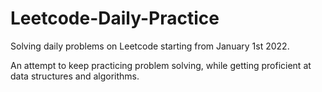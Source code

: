 # Leetcode-Daily-Practice
Solving daily problems on Leetcode starting from January 1st 2022. 

An attempt to keep practicing problem solving, while getting proficient at data structures and algorithms.
